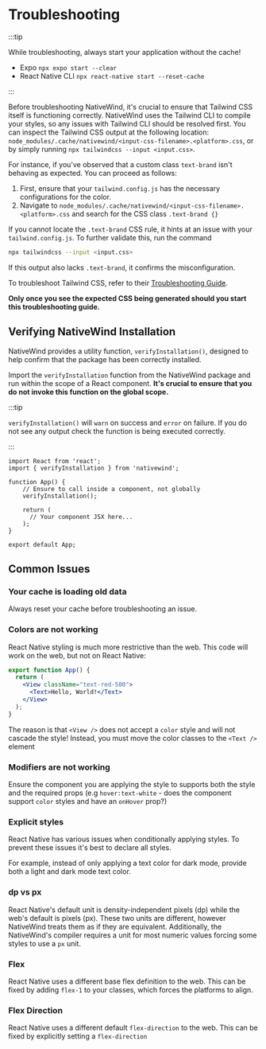 # Troubleshooting

:::tip

While troubleshooting, always start your application without the cache!

- Expo `npx expo start --clear`
- React Native CLI `npx react-native start --reset-cache`

:::

Before troubleshooting NativeWind, it's crucial to ensure that Tailwind CSS itself is functioning correctly. NativeWind uses the Tailwind CLI to compile your styles, so any issues with Tailwind CLI should be resolved first. You can inspect the Tailwind CSS output at the following location: `node_modules/.cache/nativewind/<input-css-filename>.<platform>.css`, or by simply running `npx tailwindcss --input <input.css>`.

For instance, if you've observed that a custom class `text-brand` isn't behaving as expected. You can proceed as follows:

1. First, ensure that your `tailwind.config.js` has the necessary configurations for the color.
2. Navigate to `node_modules/.cache/nativewind/<input-css-filename>.<platform>.css` and search for the CSS class `.text-brand {}`

If you cannot locate the `.text-brand` CSS rule, it hints at an issue with your `tailwind.config.js`. To further validate this, run the command

```bash
npx tailwindcss --input <input.css>
```

If this output also lacks `.text-brand`, it confirms the misconfiguration.

To troubleshoot Tailwind CSS, refer to their [Troubleshooting Guide](https://tailwindcss.com/docs/content-configuration#troubleshooting).

**Only once you see the expected CSS being generated should you start this troubleshooting guide.**

## Verifying NativeWind Installation

NativeWind provides a utility function, `verifyInstallation()`, designed to help confirm that the package has been correctly installed.

Import the `verifyInstallation` function from the NativeWind package and run within the scope of a React component. **It's crucial to ensure that you do not invoke this function on the global scope.**

:::tip

`verifyInstallation()` will `warn` on success and `error` on failure. If you do not see any output check the function is being executed correctly.

:::

```tsx
import React from 'react';
import { verifyInstallation } from 'nativewind';

function App() {
    // Ensure to call inside a component, not globally
    verifyInstallation();

    return (
      // Your component JSX here...
    );
}

export default App;
```

## Common Issues

### Your cache is loading old data

Always reset your cache before troubleshooting an issue.

### Colors are not working

React Native styling is much more restrictive than the web. This code will work on the web, but not on React Native:

```jsx title=App.tsx
export function App() {
  return (
    <View className="text-red-500">
      <Text>Hello, World!</Text>
    </View>
  );
}
```

The reason is that `<View />` does not accept a `color` style and will not cascade the style! Instead, you must move the color classes to the `<Text />` element

### Modifiers are not working

Ensure the component you are applying the style to supports both the style and the required props (e.g `hover:text-white` - does the component support `color` styles and have an `onHover` prop?)

### Explicit styles

React Native has various issues when conditionally applying styles. To prevent these issues it's best to declare all styles.

For example, instead of only applying a text color for dark mode, provide both a light and dark mode text color.

### dp vs px

React Native's default unit is density-independent pixels (dp) while the web's default is pixels (px). These two units are different, however NativeWind treats them as if they are equivalent. Additionally, the NativeWind's compiler requires a unit for most numeric values forcing some styles to use a `px` unit.

### Flex

React Native uses a different base flex definition to the web. This can be fixed by adding `flex-1` to your classes, which forces the platforms to align.

### Flex Direction

React Native uses a different default `flex-direction` to the web. This can be fixed by explicitly setting a `flex-direction`
